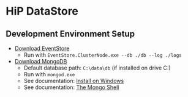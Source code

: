 # HiP DataStore

## Development Environment Setup
* [Download EventStore](https://geteventstore.com/downloads/)
    * Run with `EventStore.ClusterNode.exe --db ./db --log ./logs`
* [Download MongoDB](https://www.mongodb.com/download-center?jmp=docs)
    * Default database path: `C:\data\db` (if installed on drive C:)
    * Run with `mongod.exe`
    * See documentation: [Install on Windows](https://docs.mongodb.com/manual/tutorial/install-mongodb-on-windows/)
    * See documentation: [The Mongo Shell](https://docs.mongodb.com/manual/mongo/)